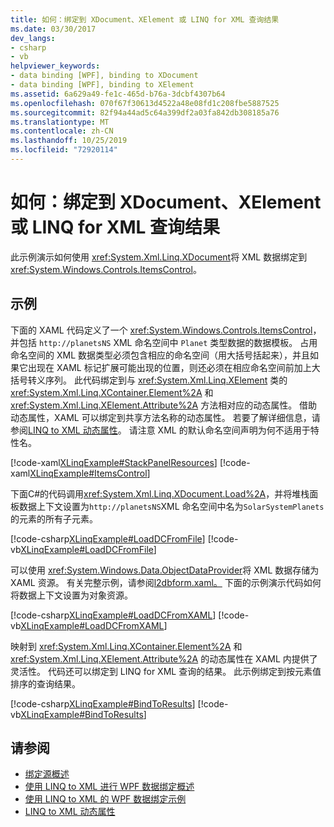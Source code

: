 ```yaml
---
title: 如何：绑定到 XDocument、XElement 或 LINQ for XML 查询结果
ms.date: 03/30/2017
dev_langs:
- csharp
- vb
helpviewer_keywords:
- data binding [WPF], binding to XDocument
- data binding [WPF], binding to XElement
ms.assetid: 6a629a49-fe1c-465d-b76a-3dcbf4307b64
ms.openlocfilehash: 070f67f30613d4522a48e08fd1c208fbe5887525
ms.sourcegitcommit: 82f94a44ad5c64a399df2a03fa842db308185a76
ms.translationtype: MT
ms.contentlocale: zh-CN
ms.lasthandoff: 10/25/2019
ms.locfileid: "72920114"
---
```

# <a name="how-to-bind-to-xdocument-xelement-or-linq-for-xml-query-results"></a>如何：绑定到 XDocument、XElement 或 LINQ for XML 查询结果

此示例演示如何使用 <xref:System.Xml.Linq.XDocument>将 XML 数据绑定到 <xref:System.Windows.Controls.ItemsControl>。

## <a name="example"></a>示例

下面的 XAML 代码定义了一个 <xref:System.Windows.Controls.ItemsControl>，并包括 `http://planetsNS` XML 命名空间中 `Planet` 类型数据的数据模板。 占用命名空间的 XML 数据类型必须包含相应的命名空间（用大括号括起来），并且如果它出现在 XAML 标记扩展可能出现的位置，则还必须在相应命名空间前加上大括号转义序列。 此代码绑定到与 <xref:System.Xml.Linq.XElement> 类的 <xref:System.Xml.Linq.XContainer.Element%2A> 和 <xref:System.Xml.Linq.XElement.Attribute%2A> 方法相对应的动态属性。 借助动态属性，XAML 可以绑定到共享方法名称的动态属性。 若要了解详细信息，请参阅[LINQ to XML 动态属性](linq-to-xml-dynamic-properties.md)。 请注意 XML 的默认命名空间声明为何不适用于特性名。

[!code-xaml[XLinqExample#StackPanelResources](~/samples/snippets/csharp/VS_Snippets_Wpf/XLinqExample/CSharp/Window1.xaml#stackpanelresources)]
[!code-xaml[XLinqExample#ItemsControl](~/samples/snippets/csharp/VS_Snippets_Wpf/XLinqExample/CSharp/Window1.xaml#itemscontrol)]

下面C#的代码调用<xref:System.Xml.Linq.XDocument.Load%2A>，并将堆栈面板数据上下文设置为`http://planetsNS`XML 命名空间中名为`SolarSystemPlanets`的元素的所有子元素。

[!code-csharp[XLinqExample#LoadDCFromFile](~/samples/snippets/csharp/VS_Snippets_Wpf/XLinqExample/CSharp/Window1.xaml.cs#loaddcfromfile)]
[!code-vb[XLinqExample#LoadDCFromFile](~/samples/snippets/visualbasic/VS_Snippets_Wpf/XLinqExample/visualbasic/window1.xaml.vb#loaddcfromfile)]

可以使用 <xref:System.Windows.Data.ObjectDataProvider>将 XML 数据存储为 XAML 资源。 有关完整示例，请参阅[l2dbform.xaml。](l2dbform-xaml-source-code.md) 下面的示例演示代码如何将数据上下文设置为对象资源。

[!code-csharp[XLinqExample#LoadDCFromXAML](~/samples/snippets/csharp/VS_Snippets_Wpf/XLinqExample/CSharp/Window1.xaml.cs#loaddcfromxaml)]
[!code-vb[XLinqExample#LoadDCFromXAML](~/samples/snippets/visualbasic/VS_Snippets_Wpf/XLinqExample/visualbasic/window1.xaml.vb#loaddcfromxaml)]

映射到 <xref:System.Xml.Linq.XContainer.Element%2A> 和 <xref:System.Xml.Linq.XElement.Attribute%2A> 的动态属性在 XAML 内提供了灵活性。 代码还可以绑定到 LINQ for XML 查询的结果。 此示例绑定到按元素值排序的查询结果。

[!code-csharp[XLinqExample#BindToResults](~/samples/snippets/csharp/VS_Snippets_Wpf/XLinqExample/CSharp/Window1.xaml.cs#bindtoresults)]
[!code-vb[XLinqExample#BindToResults](~/samples/snippets/visualbasic/VS_Snippets_Wpf/XLinqExample/visualbasic/window1.xaml.vb#bindtoresults)]

## <a name="see-also"></a>请参阅

- [绑定源概述](binding-sources-overview.md)
- [使用 LINQ to XML 进行 WPF 数据绑定概述](wpf-data-binding-with-linq-to-xml-overview.md)
- [使用 LINQ to XML 的 WPF 数据绑定示例](linq-to-xml-data-binding-sample.md)
- [LINQ to XML 动态属性](linq-to-xml-dynamic-properties.md)
